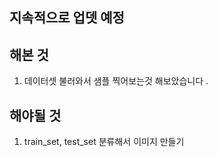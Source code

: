 ## 지속적으로 업뎃 예정


  ## 해본 것
  1. 데이터셋 불러와서 샘플 찍어보는것 해보았습니다 . 
  
  ## 해야될 것 
  1. train_set, test_set 분류해서 이미지 만들기 
